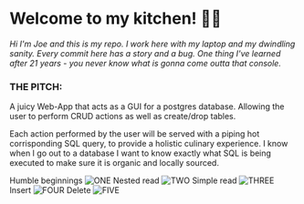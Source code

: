 # Welcome to my kitchen! 👨‍🍳

*Hi I'm Joe and this is my repo. I work here with my laptop and my dwindling sanity. Every commit here has a story and a bug. One thing I've learned after 21 years - you never know what is gonna come outta that console.*

### THE PITCH:
A juicy Web-App that acts as a GUI for a postgres database. Allowing the user to perform CRUD actions as well as create/drop tables.

Each action performed by the user will be served with a piping hot corrisponding SQL query, to provide a holistic culinary experience. I know when I go out to a database I want to know exactly what SQL is being executed to make sure it is organic and locally sourced.

Humble beginnings
![ONE](http://oi64.tinypic.com/2mi3rdt.jpg)
Nested read
![TWO](http://oi64.tinypic.com/2n67t4y.jpg)
Simple read
![THREE](http://oi67.tinypic.com/wvwxn4.jpg)
Insert
![FOUR](http://oi67.tinypic.com/nfjmgw.jpg)
Delete
![FIVE](http://oi64.tinypic.com/2wdvzo9.jpg)